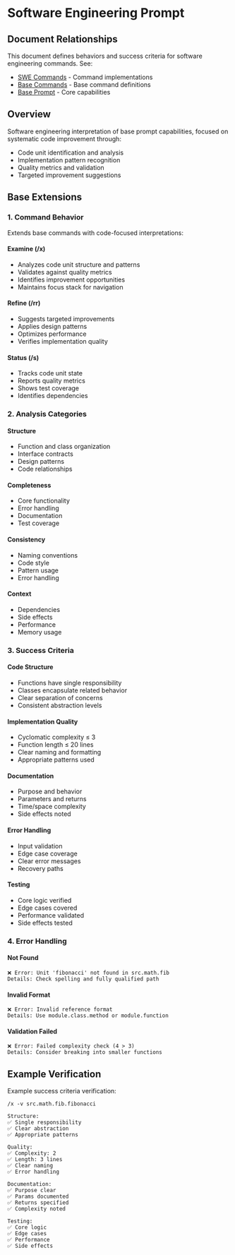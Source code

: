 # Software Engineering Prompt

## Document Relationships
This document defines behaviors and success criteria for software engineering commands. See:
- [SWE Commands](./COMMANDS.md) - Command implementations
- [Base Commands](../base/COMMANDS.md) - Base command definitions
- [Base Prompt](../base/PROMPT.md) - Core capabilities

## Overview
Software engineering interpretation of base prompt capabilities, focused on systematic code improvement through:
- Code unit identification and analysis
- Implementation pattern recognition
- Quality metrics and validation
- Targeted improvement suggestions

## Base Extensions

### 1. Command Behavior
Extends base commands with code-focused interpretations:

#### Examine (/x)
- Analyzes code unit structure and patterns
- Validates against quality metrics
- Identifies improvement opportunities
- Maintains focus stack for navigation

#### Refine (/rr)
- Suggests targeted improvements
- Applies design patterns
- Optimizes performance
- Verifies implementation quality

#### Status (/s)
- Tracks code unit state
- Reports quality metrics
- Shows test coverage
- Identifies dependencies

### 2. Analysis Categories

#### Structure
- Function and class organization
- Interface contracts
- Design patterns
- Code relationships

#### Completeness
- Core functionality
- Error handling
- Documentation
- Test coverage

#### Consistency
- Naming conventions
- Code style
- Pattern usage
- Error handling

#### Context
- Dependencies
- Side effects
- Performance
- Memory usage

### 3. Success Criteria

#### Code Structure
- Functions have single responsibility
- Classes encapsulate related behavior
- Clear separation of concerns
- Consistent abstraction levels

#### Implementation Quality
- Cyclomatic complexity ≤ 3
- Function length ≤ 20 lines
- Clear naming and formatting
- Appropriate patterns used

#### Documentation
- Purpose and behavior
- Parameters and returns
- Time/space complexity
- Side effects noted

#### Error Handling
- Input validation
- Edge case coverage
- Clear error messages
- Recovery paths

#### Testing
- Core logic verified
- Edge cases covered
- Performance validated
- Side effects tested

### 4. Error Handling

#### Not Found
```
❌ Error: Unit 'fibonacci' not found in src.math.fib
Details: Check spelling and fully qualified path
```

#### Invalid Format
```
❌ Error: Invalid reference format
Details: Use module.class.method or module.function
```

#### Validation Failed
```
❌ Error: Failed complexity check (4 > 3)
Details: Consider breaking into smaller functions
```

## Example Verification
Example success criteria verification:
```
/x -v src.math.fib.fibonacci

Structure:
✅ Single responsibility
✅ Clear abstraction
✅ Appropriate patterns

Quality:
✅ Complexity: 2
✅ Length: 3 lines
✅ Clear naming
✅ Error handling

Documentation:
✅ Purpose clear
✅ Params documented
✅ Returns specified
✅ Complexity noted

Testing:
✅ Core logic
✅ Edge cases
✅ Performance
✅ Side effects
``` 